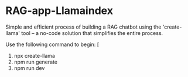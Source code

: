 # RAG-app-Llamaindex
Simple and efficient process of building a RAG chatbot using the 'create-llama' tool – a no-code solution that simplifies the entire process.

Use the following command to begin: [
1. npx create-llama
2. npm run generate
3. npm run dev
